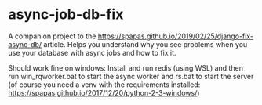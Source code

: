 # async-job-db-fix

A companion project to the https://spapas.github.io/2019/02/25/django-fix-async-db/ article. Helps you understand why you see problems when you use your database with async jobs and how to fix it.

Should work fine on windows: Install and run redis (using WSL) and then run win_rqworker.bat to start the async worker and rs.bat to start the server (of course you need a venv with the requirements installed: https://spapas.github.io/2017/12/20/python-2-3-windows/)
